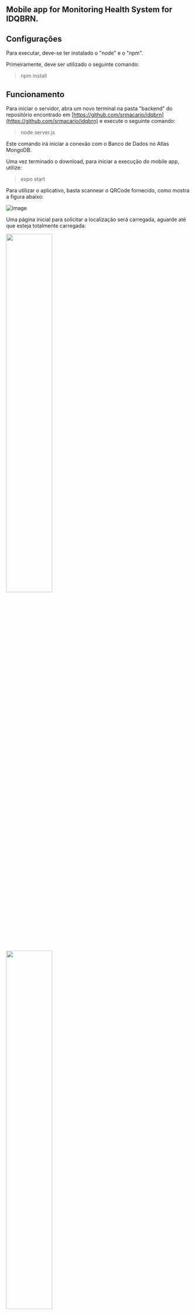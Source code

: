 
## Mobile app for Monitoring Health System for IDQBRN.

## Configurações
Para executar, deve-se ter instalado o "node" e o "npm".

Primeiramente, deve ser utilizado o seguinte comando:
> npm install

## Funcionamento

Para iniciar o servidor, abra um novo terminal na pasta "backend" do repositório encontrado em [https://github.com/srmacario/idqbrn](https://github.com/srmacario/idqbrn)  e execute o seguinte comando:
> node server.js

Este comando irá iniciar a conexão com o Banco de Dados no Atlas MongoDB.

Uma vez terminado o download, para iniciar a execução do mobile app, utilize:
> expo start

Para utilizar o aplicativo, basta scannear o QRCode fornecido, como mostra a figura abaixo:

![image](https://user-images.githubusercontent.com/53433382/175994180-c0dee24c-7932-490a-b1a5-94a69d86d957.png)

Uma página inicial para solicitar a localização será carregada, aguarde até que esteja totalmente carregada:

<img src="[https://user-images.githubusercontent.com/53433382/175994242-f3365411-c3a7-44c9-b014-19350a25793c.jpeg](https://user-images.githubusercontent.com/53433382/175995203-cabedcfe-2507-4c75-8ee2-f1a6914dda4d.jpeg)" width=50% height=50%>

<img src="https://user-images.githubusercontent.com/53433382/175994242-f3365411-c3a7-44c9-b014-19350a25793c.jpeg" width=50% height=50%>

<img src="https://user-images.githubusercontent.com/53433382/175994260-4d14dbdf-c158-448f-9974-7b6f61979540.jpeg" width=50% height=50%>
